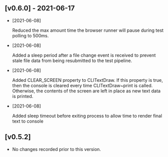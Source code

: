 ## [v0.6.0] - 2021-06-17 

- [2021-06-08]

    Reduced the max amount time the browser runner will pause during test polling to 500ms.

- [2021-06-08]

    Added a sleep period after a file change event is received to prevent stale file data from being resubmitted to the test pipeline.

- [2021-06-08]

    Added CLEAR_SCREEN property to CLITextDraw. If this property is true, then the console is cleared every time CLITextDraw~print is called. Otherwise, the contents of the screen are left in place as new text data is printed.

- [2021-06-08]

    Added sleep timeout before exiting process to allow time to render final text to console

## [v0.5.2] 

- No changes recorded prior to this version.